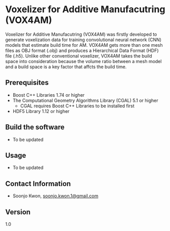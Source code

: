 # Voxelizer for Additive Manufacutring (VOX4AM)
Voxelizer for Additive Manufacutring (VOX4AM) was firstly developed to generate voxelization data for training convolutional neural network (CNN) models that estimate build time for AM. VOX4AM gets more than one mesh files as OBJ format (.obj) and produces a Hierarchical Data Format (HDF) file (.h5). Unlike other conventional voxelizer, VOX4AM takes the build space into consideration because the volume ratio between a mesh model and a build space is a key factor that affcts the build time.
## Prerequisites
- Boost C++ Libraries 1.74 or higher
- The Computational Geometry Algorithms Library (CGAL) 5.1 or higher
  - CGAL requires Boost C++ Libraries to be installed first
- HDF5 Library 1.12  or higher
## Build the software
- To be updated
## Usage
- To be updated
## Contact Information
- Soonjo Kwon, soonjo.kwon.1@gmail.com
## Version
1.0
